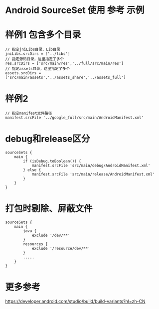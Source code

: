 # Android SourceSet 使用 参考 示例

# 样例1 包含多个目录
```
// 指定jniLibs目录、Lib目录
jniLibs.srcDirs = ['../libs']
// 指定源码目录，这里指定了多个
res.srcDirs = ['src/main/res','../full/src/main/res']
// 指定assets目录，这里指定了多个
assets.srcDirs = ['src/main/assets','../assets_share','../assets_full']
```

# 样例2
```
// 指定manifest文件路径
manifest.srcFile '../google_full/src/main/AndroidManifest.xml'
```

# debug和release区分
```
sourceSets {
    main {
        if (isDebug.toBoolean()) {
            manifest.srcFile 'src/main/debug/AndroidManifest.xml'
        } else {
            manifest.srcFile 'src/main/release/AndroidManifest.xml'
        }
    }
}
```

# 打包时剔除、屏蔽文件
```
sourceSets {
    main {
        java {
            exclude '/dev/**'
        }
        resources {
            exclude '/resource/dev/**'
        }
        .....
    }
}
```

# 更多参考
<https://developer.android.com/studio/build/build-variants?hl=zh-CN>